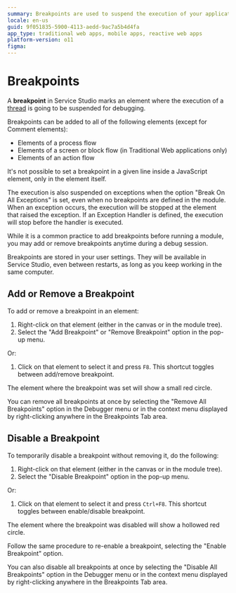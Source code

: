 ```yaml
---
summary: Breakpoints are used to suspend the execution of your application while troubleshooting and debugging issues.
locale: en-us
guid: 9f051835-5900-4113-aedd-9ac7a5b4d4fa
app_type: traditional web apps, mobile apps, reactive web apps
platform-version: o11
figma:
---
```


# Breakpoints

A **breakpoint** in Service Studio marks an element where the execution of a [thread](<threads.md>) is going to be suspended for debugging. 

Breakpoints can be added to all of the following elements (except for Comment elements):

* Elements of a process flow
* Elements of a screen or block flow (in Traditional Web applications only)
* Elements of an action flow

It's not possible to set a breakpoint in a given line inside a JavaScript element, only in the element itself.

The execution is also suspended on exceptions when the option "Break On All Exceptions" is set, even when no breakpoints are defined in the module. When an exception occurs, the execution will be stopped at the element that raised the exception. If an Exception Handler is defined, the execution will stop before the handler is executed.

While it is a common practice to add breakpoints before running a module, you may add or remove breakpoints anytime during a debug session.

Breakpoints are stored in your user settings. They will be available in Service Studio, even between restarts, as long as you keep working in the same computer.


## Add or Remove a Breakpoint

To add or remove a breakpoint in an element:

1. Right-click on that element (either in the canvas or in the module tree).
1. Select the "Add Breakpoint" or "Remove Breakpoint" option in the pop-up menu. 

Or:

1. Click on that element to select it and press `F8`. This shortcut toggles between add/remove breakpoint. 

The element where the breakpoint was set will show a small red circle.

You can remove all breakpoints at once by selecting the "Remove All Breakpoints" option in the Debugger menu or in the context menu displayed by right-clicking anywhere in the Breakpoints Tab area.


## Disable a Breakpoint

To temporarily disable a breakpoint without removing it, do the following:

1. Right-click on that element (either in the canvas or in the module tree).
1. Select the "Disable Breakpoint" option in the pop-up menu. 

Or:

1. Click on that element to select it and press `Ctrl+F8`. This shortcut toggles between enable/disable breakpoint. 

The element where the breakpoint was disabled will show a hollowed red circle.

Follow the same procedure to re-enable a breakpoint, selecting the "Enable Breakpoint" option.

You can also disable all breakpoints at once by selecting the "Disable All Breakpoints" option in the Debugger menu or in the context menu displayed by right-clicking anywhere in the Breakpoints Tab area.
